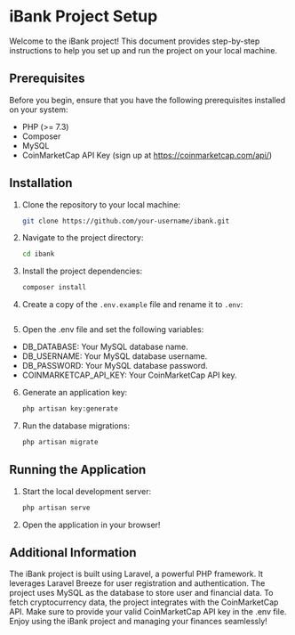 # iBank Project Setup

Welcome to the iBank project! This document provides step-by-step instructions to help you set up and run the project on your local machine.

## Prerequisites
Before you begin, ensure that you have the following prerequisites installed on your system:
- PHP (>= 7.3)
- Composer
- MySQL
- CoinMarketCap API Key (sign up at https://coinmarketcap.com/api/)

## Installation

1. Clone the repository to your local machine:
   ```bash
   git clone https://github.com/your-username/ibank.git

2. Navigate to the project directory:
    ```bash
    cd ibank
3. Install the project dependencies:
    ```bash
    composer install
4. Create a copy of the `.env.example` file and rename it to `.env`:
    ```bash
   
5. Open the .env file and set the following variables:

- DB_DATABASE: Your MySQL database name.
- DB_USERNAME: Your MySQL database username.
- DB_PASSWORD: Your MySQL database password.
- COINMARKETCAP_API_KEY: Your CoinMarketCap API key.

6. Generate an application key:
    ```bash
    php artisan key:generate
   
7. Run the database migrations:
    ```bash
    php artisan migrate
   
## Running the Application

1. Start the local development server:
    ```bash
    php artisan serve
   
2. Open the application in your browser!

   
## Additional Information
The iBank project is built using Laravel, a powerful PHP framework. It leverages Laravel Breeze for user registration and authentication.
The project uses MySQL as the database to store user and financial data.
To fetch cryptocurrency data, the project integrates with the CoinMarketCap API. Make sure to provide your valid CoinMarketCap API key in the .env file.
Enjoy using the iBank project and managing your finances seamlessly!

